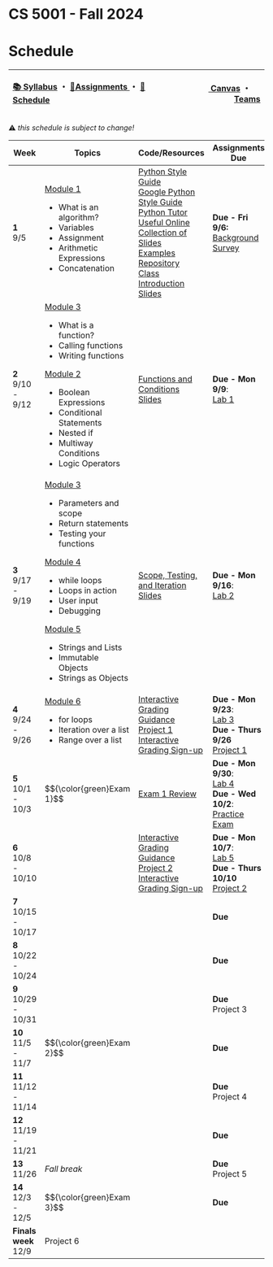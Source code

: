 # CS 5001 - Fall 2024
# Schedule

<!-- https://emojidb.org/warning-emojis?utm_source=user_search -->
<!-- https://gist.github.com/rxaviers/7360908 -->

<!-- Header -->
<table>
<thead>
<tr>
<th width="1000px">
<p align="left">
<a href="https://github.com/CS-5001-Fall-2024/Resources/blob/main/Syllabus.md">📚 Syllabus</a> 
・
<a href="https://github.com/CS-5001-Fall-2024/Resources/blob/main/Assignments.md">🎯Assignments </a>
・
<a href="https://github.com/CS-5001-Fall-2024/Resources/blob/main/Schedule.md">📆Schedule </a>
</th>
</p>

<th width="500px">
<p align="right">
<a href="https://northeastern.instructure.com/courses/192359">
<img height="15" src="https://encrypted-tbn0.gstatic.com/images?q=tbn:ANd9GcS01M7s52LIEYfk7SBpDgMLW-EcwM1JzO3N1A&s"/> 
Canvas</a>  
・
<a href="https://teams.microsoft.com/l/team/19%3A9nlYBJIFq3KpzcLYnx-qEezgyGMYCAnvlTI-eppIXh81%40thread.tacv2/conversations?groupId=28ae1c9a-c508-4f79-9854-ec6d06de5211&tenantId=a8eec281-aaa3-4dae-ac9b-9a398b9215e7"><img height="15" src="https://cdn-dynmedia-1.microsoft.com/is/content/microsoftcorp/Icon-Teams-28x281?resMode=sharp2&op_usm=1.5,0.65,15,0&qlt=85"/> Teams</a>
</th>
</tr>
</thead>
</table>

:warning: <i>this schedule is subject to change!</i>


<table>
<thead>
<tr>
<th width="125px">Week</th>
<th width="225px">Topics</th>
<th width="1225px">Code/Resources</th>
<th width="225px">Assignments Due</th>
</tr>
</thead>

<!-- Week 1 -->
<tr>
<td><b>1</b><br/>9/5</td>

<!-- Topics -->
<td>
<a href="https://northeastern.instructure.com/courses/192359/pages/module-1-getting-started">Module 1</a><br/>
<ul>
<li>What is an algorithm?</li>
<li>Variables</li>
<li>Assignment</li>
<li>Arithmetic Expressions</li>
<li>Concatenation</li>
</ul>
</td>

<!-- Resources -->
<td>
<a href="https://peps.python.org/pep-0008/">Python Style Guide</a><br/>
<a href="https://google.github.io/styleguide/pyguide.html">Google Python Style Guide</a><br/>
<a href="https://pythontutor.com/">Python Tutor</a><br/>
<a href="https://marko-knoebl.github.io/slides/python-beginner-collection-en.html">Useful Online Collection of Slides</a><br/>
<a href="https://github.com/CS-5001-Fall-2024/examples/">Examples Repository</a><br/>
<a href="https://cs-5001-shell.github.io/introduction/">Class Introduction Slides</a>

</td>

<!-- Assignments -->
<td><b>Due - Fri 9/6:</b><br/><a href="https://forms.gle/eaZFN2Fer84DnBhZ8">Background Survey</a><br/></td>
</tr>
<!------------------------------->
<!------------------------------->

<!-- Week 2 -->
<tr>
<td><b>2</b><br/>9/10 - 9/12</td>

<!-- Topics -->
<td>
<a href="https://northeastern.instructure.com/courses/192359/pages/module-3-functions-and-testing">Module 3</a><br/>
<ul>
<li>What is a function?</li>
<li>Calling functions</li>
<li>Writing functions</li>
</ul>

<a href="https://northeastern.instructure.com/courses/192359/pages/module-2-boolean-expressions-and-conditionals">Module 2</a><br/>
<ul>
<li>Boolean Expressions</li>
<li>Conditional Statements</li>
<li>Nested if</li>
<li>Multiway Conditions</li>
<li>Logic Operators</li>
</ul>
</td>


<!-- Resources -->
<td>
<a href="https://cs-5001-fall-2024.github.io/week2/">Functions and Conditions Slides</a>

</td>

<!-- Assignments -->
<td><b>Due - Mon 9/9</b>:<br/><a href="https://github.com/CS-5001-Fall-2024/Assigments/blob/main/Lab1.md">Lab 1</a><br/>
</td>
</tr>
<!------------------------------->
<!------------------------------->


<!-- Week 3 -->
<tr>
<td><b>3</b><br/>9/17 - 9/19</td>

<!-- Topics -->
<td>
<a href="https://northeastern.instructure.com/courses/192359/pages/module-3-functions-and-testing">Module 3</a><br/>
<ul>
<li>Parameters and scope</li>
<li>Return statements</li>
<li>Testing your functions</li>
</ul>

<a href="https://northeastern.instructure.com/courses/192359/pages/module-4-while-loops">Module 4</a>
<ul>
<li>while loops</li>
<li>Loops in action</li>
<li>User input</li>
<li>Debugging</li>
</ul>

<a href="https://northeastern.instructure.com/courses/192359/pages/module-5-strings-and-lists">Module 5</a>
<ul>
<li>Strings and Lists</li>
<li>Immutable Objects</li>
<li>Strings as Objects</li>
</ul>
</td>

<!-- Resources -->
<td>
<a href="https://cs-5001-fall-2024.github.io/scope-testing-iteration/">Scope, Testing, and Iteration Slides</a>
</td>

<!-- Assignments -->
<td><b>Due - Mon 9/16</b>:<br/><a href="https://github.com/CS-5001-Fall-2024/Assigments/blob/main/Lab2.md">Lab 2</a><br/>
</tr>
<!------------------------------->
<!------------------------------->


<!-- Week 4 -->
<tr>
<td><b>4</b><br/>9/24 - 9/26</td>

<!-- Topics -->
<td>
<a href="https://northeastern.instructure.com/courses/192359/pages/module-6-for-loops">Module 6</a>
<ul>
<li>for loops</li>
<li>Iteration over a list</li>
<li>Range over a list</li>
</ul>
</td>

<!-- Resources -->
<td>
<a href="https://github.com/CS-5001-Fall-2024/Assignments/blob/main/InteractiveGrading.md">Interactive Grading Guidance</a><br/>
<a href="https://outlook.office.com/bookwithme/user/9b619a6d2dfe4abfa082c6896522df8c@northeastern.edu/meetingtype/_i3wGH7ECkqRngEvMtqZMQ2?bookingcode=ea6a08f6-d629-4e1f-ba3f-bbe08a7b7948&anonymous&ep=mlink">Project 1 Interactive Grading Sign-up</a>
</td>

<!-- Assignments -->
<td>
<b>Due - Mon 9/23</b>:<br/><a href="https://github.com/CS-5001-Fall-2024/Assigments/blob/main/Lab3.md">Lab 3</a><br/>
<b>Due - Thurs 9/26</b><br/><a href="https://github.com/CS-5001-Fall-2024/Assignments/blob/main/Project1.md">Project 1</a><br/>
</td>
</tr>
<!------------------------------->
<!------------------------------->


<!-- Week 5 -->
<tr>
<td><b>5</b><br/>10/1 - 10/3</td>

<!-- Topics -->
<td>
$${\color{green}Exam 1}$$
</td>

<!-- Resources -->
<td>
<a href="Exam1Review.md">Exam 1 Review</a><br/>
</td>

<!-- Assignments -->
<td>
<b>Due - Mon 9/30</b>:<br/><a href="https://github.com/CS-5001-Fall-2024/Assigments/blob/main/Lab4.md">Lab 4</a><br/>
<b>Due - Wed 10/2</b>:<br/><a href="https://northeastern.instructure.com/courses/192359/quizzes/613179">Practice Exam</a><br/>
</td>
</tr>
<!------------------------------->
<!------------------------------->



<!-- Week 6 -->
<tr>
<td><b>6</b><br/>10/8 - 10/10</td>

<!-- Topics -->
<td>
</td>

<!-- Resources -->
<td>
<a href="https://github.com/CS-5001-Fall-2024/Assignments/blob/main/InteractiveGrading.md">Interactive Grading Guidance</a><br/>
<a href="https://outlook.office.com/bookwithme/user/9b619a6d2dfe4abfa082c6896522df8c@northeastern.edu/meetingtype/_i3wGH7ECkqRngEvMtqZMQ2?bookingcode=c2a78f9a-9cb0-473d-880d-42c44691c415&anonymous&ep=mLinkFromTile">Project 2 Interactive Grading Sign-up</a>
</td>

<!-- Assignments -->
<td>
<b>Due - Mon 10/7</b>:<br/><a href="https://github.com/CS-5001-Fall-2024/Assigments/blob/main/Lab5.md">Lab 5</a><br/>
<b>Due - Thurs 10/10</b><br/><a href="https://github.com/CS-5001-Fall-2024/Assignments/blob/main/Project2.md">Project 2</a><br/>
</td>
</tr>
<!------------------------------->
<!------------------------------->


<!-- Week 7 -->
<tr>
<td><b>7</b><br/>10/15 - 10/17</td>

<!-- Topics -->
<td>
</td>

<!-- Resources -->
<td></td>

<!-- Assignments -->
<td><b>Due</b></td>
</tr>
<!------------------------------->
<!------------------------------->


<!-- Week 8 -->
<tr>
<td><b>8</b><br/>10/22 - 10/24</td>

<!-- Topics -->
<td>
</td>

<!-- Resources -->
<td></td>

<!-- Assignments -->
<td><b>Due</b></td>
</tr>
<!------------------------------->
<!------------------------------->


<!-- Week 9 -->
<tr>
<td><b>9</b><br/>10/29 - 10/31</td>

<!-- Topics -->
<td>
</td>

<!-- Resources -->
<td></td>

<!-- Assignments -->
<td><b>Due</b><br/>
Project 3
</td>
</tr>
<!------------------------------->
<!------------------------------->


<!-- Week 10 -->
<tr>
<td><b>10</b><br/>11/5 - 11/7</td>

<!-- Topics -->
<td>
$${\color{green}Exam 2}$$
</td>

<!-- Resources -->
<td></td>

<!-- Assignments -->
<td><b>Due</b></td>
</tr>
<!------------------------------->
<!------------------------------->


<!-- Week 11 -->
<tr>
<td><b>11</b><br/>11/12 - 11/14</td>

<!-- Topics -->
<td>
</td>

<!-- Resources -->
<td></td>

<!-- Assignments -->
<td><b>Due</b><br/>
Project 4
</td>
</tr>
<!------------------------------->
<!------------------------------->


<!-- Week 12 -->
<tr>
<td><b>12</b><br/>11/19 - 11/21</td>

<!-- Topics -->
<td>
</td>

<!-- Resources -->
<td></td>

<!-- Assignments -->
<td><b>Due</b></td>
</tr>
<!------------------------------->
<!------------------------------->


<!-- Week 13 -->
<tr>
<td><b>13</b><br/>11/26</td>

<!-- Topics -->
<td>
<i>Fall break</i>
</td>

<!-- Resources -->
<td></td>

<!-- Assignments -->
<td><b>Due</b><br/>
Project 5</td>
</tr>
<!------------------------------->
<!------------------------------->


<!-- Week 14 -->
<tr>
<td><b>14</b><br/>12/3 - 12/5</td>

<!-- Topics -->
<td>
$${\color{green}Exam 3}$$
</td>

<!-- Resources -->
<td></td>

<!-- Assignments -->
<td><b>Due</b></td>
</tr>
<!------------------------------->
<!------------------------------->


<!-- Finals Week -->
<tr>
<td><b>Finals week</b><br/>12/9</td>
<td colspan=3>Project 6</td>
</tr>


</table>

<!-- 
| Week <br/> <img width=75/>| Topics <br/> <img width=225/> | Code/Resources <br/> <img width=1225/>| Assignments Due  <br/> <img width=225/>|
| ---- | ------ | -------------- | --------------- |
| **1** <br/> 9/5 | Module 1 <br/> Module 2| | |
| **2** <br/> 9/10 - 9/12 | | | |
| **3** <br/> 9/17 - 9/19 | | | |
| **4** <br/> 9/24 - 9/26 | | | |
| **5** <br/> 10/1 - 10/3 | | | |
| **6** <br/> 10/8 - 10/10 | | | |
| **7** <br/> 10/15 - 10/17 | | | |
| **8** <br/> 10/22 - 10/24 | | | |
| **9** <br/> 10/29 - 10/31 | | | |
| **10** <br/> 11/5 - 11/7 | | | |
| **11** <br/> 11/12 - 11/14 | | | |
| **12** <br/> 11/19 - 11/21 | | | |
| **13** <br/> 11/26 | Fall break | | |
| **14** <br/> 12/3 - 12/5 | | | | -->
